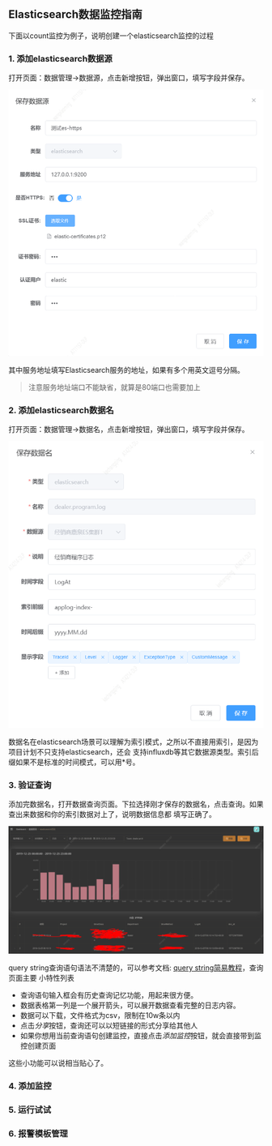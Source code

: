 ## Elasticsearch数据监控指南

下面以count监控为例子，说明创建一个elasticsearch监控的过程

### 1. 添加elasticsearch数据源

打开页面：数据管理->数据源，点击新增按钮，弹出窗口，填写字段并保存。

<img src="../img/add-datasource.png" />

其中服务地址填写Elasticsearch服务的地址，如果有多个用英文逗号分隔。
>注意服务地址端口不能缺省，就算是80端口也需要加上

### 2. 添加elasticsearch数据名

打开页面：数据管理->数据名，点击新增按钮，弹出窗口，填写字段并保存。

<img src="../img/add-dataname.png" />

数据名在elasticsearch场景可以理解为索引模式，之所以不直接用索引，是因为项目计划不只支持elasticsearch，还会
支持influxdb等其它数据源类型。索引后缀如果不是标准的时间模式，可以用*号。

### 3. 验证查询

添加完数据名，打开数据查询页面。下拉选择刚才保存的数据名，点击查询。如果查出来数据和你的索引数据对上了，说明数据信息都
填写正确了。

<img src="../img/es.png" />

query string查询语句语法不清楚的，可以参考文档: <a href="./query-string.md" target="_blank">query string简易教程</a>，查询页面主要
小特性列表

* 查询语句输入框会有历史查询记忆功能，用起来很方便。
* 数据表格第一列是一个展开箭头，可以展开数据查看完整的日志内容。
* 数据可以下载，文件格式为csv，限制在10w条以内
* 点击*分享*按钮，查询还可以以短链接的形式分享给其他人
* 如果你想用当前查询语句创建监控，直接点击*添加监控*按钮，就会直接带到监控创建页面

这些小功能可以说相当贴心了。

### 4. 添加监控



### 5. 运行试试 

### 6. 报警模板管理